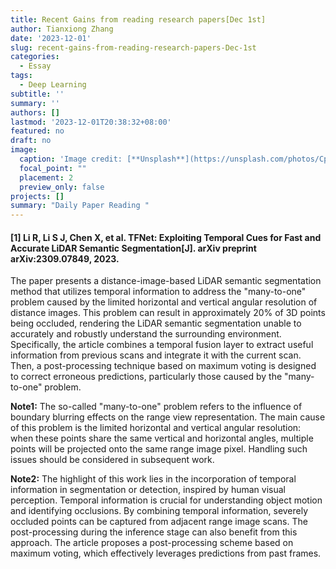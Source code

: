 ```yaml
---
title: Recent Gains from reading research papers[Dec 1st]
author: Tianxiong Zhang
date: '2023-12-01'
slug: recent-gains-from-reading-research-papers-Dec-1st
categories:
  - Essay
tags:
  - Deep Learning
subtitle: ''
summary: ''
authors: []
lastmod: '2023-12-01T20:38:32+08:00'
featured: no
draft: no
image:
  caption: 'Image credit: [**Unsplash**](https://unsplash.com/photos/CpkOjOcXdUY)'
  focal_point: ""
  placement: 2
  preview_only: false
projects: []
summary: "Daily Paper Reading "
---
```

#### [1] Li R, Li S J, Chen X, et al. TFNet: Exploiting Temporal Cues for Fast and Accurate LiDAR Semantic Segmentation[J]. arXiv preprint arXiv:2309.07849, 2023.

The paper presents a distance-image-based LiDAR semantic segmentation method that utilizes temporal information to address the "many-to-one" problem caused by the limited horizontal and vertical angular resolution of distance images. This problem can result in approximately 20% of 3D points being occluded, rendering the LiDAR semantic segmentation unable to accurately and robustly understand the surrounding environment. Specifically, the article combines a temporal fusion layer to extract useful information from previous scans and integrate it with the current scan. Then, a post-processing technique based on maximum voting is designed to correct erroneous predictions, particularly those caused by the "many-to-one" problem.

**Note1:**
The so-called "many-to-one" problem refers to the influence of boundary blurring effects on the range view representation. The main cause of this problem is the limited horizontal and vertical angular resolution: when these points share the same vertical and horizontal angles, multiple points will be projected onto the same range image pixel. Handling such issues should be considered in subsequent work.

**Note2:**
The highlight of this work lies in the incorporation of temporal information in segmentation or detection, inspired by human visual perception. Temporal information is crucial for understanding object motion and identifying occlusions. By combining temporal information, severely occluded points can be captured from adjacent range image scans. The post-processing during the inference stage can also benefit from this approach. The article proposes a post-processing scheme based on maximum voting, which effectively leverages predictions from past frames.
